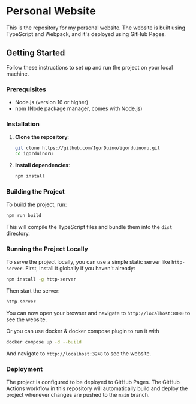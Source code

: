 # Personal Website

This is the repository for my personal website. The website is built using TypeScript and Webpack, and it's deployed using GitHub Pages.

## Getting Started

Follow these instructions to set up and run the project on your local machine.

### Prerequisites

- Node.js (version 16 or higher)
- npm (Node package manager, comes with Node.js)

### Installation

1. **Clone the repository**:

   ```sh
   git clone https://github.com/IgorDuino/igorduinoru.git
   cd igorduinoru
   ```

2. **Install dependencies**:

   ```sh
   npm install
   ```

### Building the Project

To build the project, run:

```sh
npm run build
```

This will compile the TypeScript files and bundle them into the `dist` directory.

### Running the Project Locally

To serve the project locally, you can use a simple static server like `http-server`. First, install it globally if you haven't already:

```sh
npm install -g http-server
```

Then start the server:

```sh
http-server
```

You can now open your browser and navigate to `http://localhost:8080` to see the website.

Or you can use docker & docker compose plugin to run it with

```sh
docker compose up -d --build
```

And navigate to `http://localhost:3248` to see the website.


### Deployment

The project is configured to be deployed to GitHub Pages. The GitHub Actions workflow in this repository will automatically build and deploy the project whenever changes are pushed to the `main` branch.
